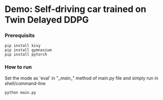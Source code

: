 # Demo: Self-driving car trained on Twin Delayed DDPG

### Prerequisits
```
pip install kivy
pip install gymnasium
pip install pytorch
```

### How to run
Set the mode as 'eval' in "\__main__\" method of main.py file
and simply run in shell/command-line 
```
python main.py
```
